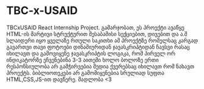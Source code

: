 # TBC-x-USAID
TBCxUSAID React Internship Project.
გამარჯობათ, ეს პროექტი ავაწყე HTML-ის მარტივი სტრუქტურით შესაბამისი სექციებით, დივებით და ა.შ სლაიდერი იყო ყველაზე რთული საკითხი ამ პროექტზე რომელსაც კარგად გავართვი თავი ფოტოები დინამიურიდან ჯავასკრიპტიდან ჩავსვი რასაც იხილავთ და გამოვიყენე ჯავასკრიპტის ლოგიკა, რომ პირველ ორ ინდიკატორზე ეჩვენებინა 3-3 აითემი ხოლო ბოლოზე ერთი რესპონსიულობა არ გამჭირვებია მედია ქვერებსაც იხილავთ რომ ნახავთ პროექტს. ბიბლიოთეკები არ გამომიყენებია სრულიად სუფთა HTML,CSS,JS-ით დავწერე. მადლობა <3
